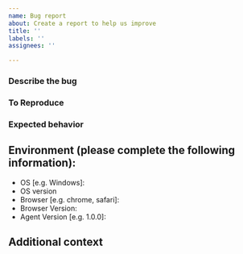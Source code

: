 ```yaml
---
name: Bug report
about: Create a report to help us improve
title: ''
labels: ''
assignees: ''

---
```


### Describe the bug
<!-- A clear and concise description of what the bug is.-->

### To Reproduce
<!--Steps to reproduce the behavior:-->

### Expected behavior
<!--A clear and concise description of what you expected to happen.-->

## Environment (please complete the following information):
 - OS [e.g. Windows]:
 - OS version
 - Browser [e.g. chrome, safari]:
 - Browser Version:
 - Agent Version [e.g. 1.0.0]:

## Additional context
<!--Add any other context about the problem here.-->
